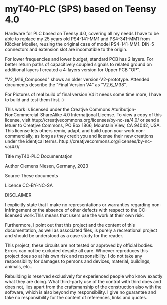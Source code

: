 # myT40-PLC  (SPS) based on Teensy 4.0
Hardware for PLC based on Teensy 4.0, covering all my needs I have to be able to replace my 25 years old PS4-141-MM1 and PS4-341-MM1 from Klöcker Moeller, reusing the original case of model PS4-141-MM1.
DIN-5 connectors and extension slot are incomatible to the origin.

For lower frequencies and lower budget, standard PCB has 2 layers. 
For better return paths of capacitively coupled signals to related ground on additional layers I created a 4-layers version for Upper PCB "OP".

"V2_M16_Composed" shows an older version-V2-prototype. Attended documents describe the "Final Version V4" as "V2.6_M38".

For Pictures of real build of final version V4 it needs some time more, I have to build and test them first.-)

This work is licensed under the Creatjve Commons Atuributjon-NonCommercial-ShareAlike 4.0 Internatjonal
License. To view a copy of this license, visit htup://creatjvecommons.org/licenses/by-nc-sa/4.0/ or send a
letuer to Creatjve Commons, PO Box 1866, Mountain View, CA 94042, USA.
This license lets others remix, adapt, and build upon your work non-commercially, as long as they credit you
and license their new creatjons under the identjcal terms.
htup://creatjvecommons.org/licenses/by-nc-sa/4.0/

  Title    myT40-PLC Documentatjon

  Author   Clemens Niesen, Germany, 2023

  Source   These documents

  Licence  CC-BY-NC-SA

DISCLAIMER

I explicitly state that I make no representations or warranties regarding non-infringement or the absence of other defects with respect to the CC-licensed work.This means that users use the work at their own risk.

Furthermore, I point out that this project and the content of this documentation, as well as associated files, is purely a recreational project and should be understood as a case study for the reader. 

This project, these circuits are not tested or approved by official bodies. Errors can not be excluded despite all care. Whoever reproduces this project does so at his own risk and responsibility. I do not take any responsibility for damages to persons and devices, material, buildings, animals, etc..

Rebuilding is reserved exclusively for experienced people who know exactly what they are doing.  What third-party use of the control with third does and does not, lies apart from the craftsmanship of the construction also with the software, which is also beyond my responsibility. I give no guarantee and take no responsibility for the content of references, links and quotes.
